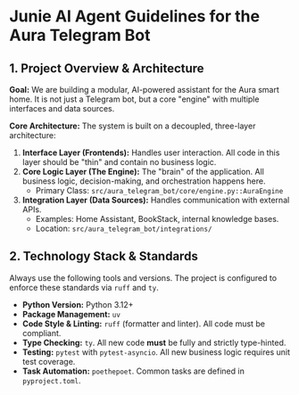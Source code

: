 # Junie AI Agent Guidelines for the Aura Telegram Bot

## 1. Project Overview & Architecture

**Goal:** We are building a modular, AI-powered assistant for the Aura smart home. It is not just a Telegram bot, but a core "engine" with multiple interfaces and data sources.

**Core Architecture:** The system is built on a decoupled, three-layer architecture:

1. **Interface Layer (Frontends):** Handles user interaction. All code in this layer should be "thin" and contain no business logic.
2. **Core Logic Layer (The Engine):** The "brain" of the application. All business logic, decision-making, and orchestration happens here.
    - Primary Class: `src/aura_telegram_bot/core/engine.py::AuraEngine`
3. **Integration Layer (Data Sources):** Handles communication with external APIs.
    - Examples: Home Assistant, BookStack, internal knowledge bases.
    - Location: `src/aura_telegram_bot/integrations/`

## 2. Technology Stack & Standards

Always use the following tools and versions. The project is configured to enforce these standards via `ruff` and `ty`.
- **Python Version:** Python 3.12+
- **Package Management:** `uv`
- **Code Style & Linting:** `ruff` (formatter and linter). All code must be compliant.
- **Type Checking:** `ty`. All new code **must** be fully and strictly type-hinted.
- **Testing:** `pytest` with `pytest-asyncio`. All new business logic requires unit test coverage.
- **Task Automation:** `poethepoet`. Common tasks are defined in `pyproject.toml`.
